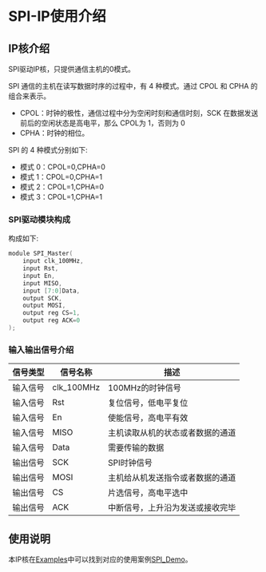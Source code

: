 # SPI-IP使用介绍

## IP核介绍

SPI驱动IP核，只提供通信主机的0模式。

SPI 通信的主机在读写数据时序的过程中，有 4 种模式。通过 CPOL 和 CPHA 的组合来表示。

* CPOL：时钟的极性，通信过程中分为空闲时刻和通信时刻，SCK 在数据发送前后的空闲状态是高电平，那么 CPOL为 1，否则为 0   
* CPHA：时钟的相位。 

SPI 的 4 种模式分别如下: 
* 模式 0：CPOL=0,CPHA=0   
* 模式 1：CPOL=0,CPHA=1   
* 模式 2：CPOL=1,CPHA=0   
* 模式 3：CPOL=1,CPHA=1   

### SPI驱动模块构成

构成如下:

```c
module SPI_Master(
    input clk_100MHz,
    input Rst,
    input En,
    input MISO,
    input [7:0]Data,
    output SCK,
    output MOSI,   
    output reg CS=1,   
    output reg ACK=0   
);
```
### 输入输出信号介绍
  
| **信号类型**    | **信号名称**    | **描述** |
| ----------- | ----------- | -------- |
| 输入信号 | clk_100MHz      | 100MHz的时钟信号 |
| 输入信号 | Rst             | 复位信号，低电平复位       |
| 输入信号 | En              | 使能信号，高电平有效      |
| 输入信号 | MISO            | 主机读取从机的状态或者数据的通道       |
| 输入信号 | Data            | 需要传输的数据       |
| 输出信号 | SCK             | SPI时钟信号     |
| 输出信号 | MOSI            | 主机给从机发送指令或者数据的通道     |
| 输出信号 | CS              | 片选信号，高电平选中     |
| 输出信号 | ACK             | 中断信号，上升沿为发送或接收完毕     |


## 使用说明

本IP核在[Examples](/Examples)中可以找到对应的使用案例[SPI_Demo](/Examples/FPGA/2.Community-Interface/SPI)。


